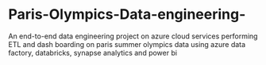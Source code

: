 # Paris-Olympics-Data-engineering-
An end-to-end data engineering project on azure cloud services performing ETL and dash boarding on paris summer olympics data using azure data factory, databricks, synapse analytics and power bi
